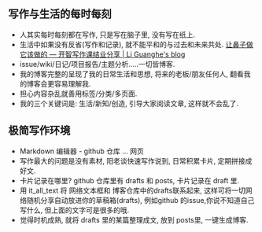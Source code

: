 

## 写作与生活的每时每刻
- 人其实每时每刻都在写作, 只是写在脑子里, 没有写在纸上. 
- 生活中如果没有反省(写作和记录), 就不能平和的与过去和未来共处. [让鼻子做它该做的 — 开智写作课结业分享 | Li Guanghe's blog][1]
- issue/wiki/日记/项目报告/主题分析.....一切皆博客. 
- 我的博客完整的呈现了我的日常生活和思想, 将来的老板/朋友任何人, 翻看我的博客会更容易理解我. 
- 担心内容杂乱就善用标签/分类/多页面. 
-  我的三个关键词是: 生活/新知/创造, 引导大家阅读文章, 这样就不会乱了. 

## 极简写作环境 
- Markdown 编辑器 - github 仓库 ... 网页 
- 写作最大的问题是没有素材, 阳老谈快速写作说到, 日常积累卡片, 定期拼接成好文. 
- 卡片记录在哪里? github 仓库里有 drafts 和 posts, 卡片记录在 draft 里. 
- 用 it_all_text 将 网络文本框和 博客仓库中的drafts联系起来, 这样可将一切网络随机分享自动放进你的草稿箱(drafts), 例如github 的issue,你说不知道自己写什么, 但上面的文字可是很多的哦. 
- 觉得时机成熟, 就将 drafts 里的某篇整理成文, 放到 posts里, 一键生成博客. 


[1]:	https://liguanghe.github.io/2017/05/24/creater/